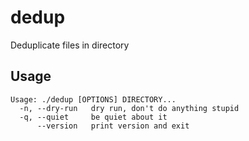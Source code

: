 # dedup
Deduplicate files in directory

## Usage

```
Usage: ./dedup [OPTIONS] DIRECTORY...
  -n, --dry-run   dry run, don't do anything stupid
  -q, --quiet     be quiet about it
      --version   print version and exit
```
